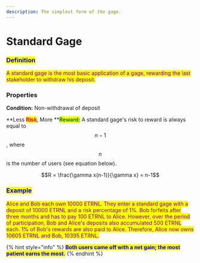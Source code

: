 ```yaml
---
description: The simplest form of the gage.
---
```


# Standard Gage

### <mark style="color:blue;">Definition</mark>

<mark style="color:purple;">A standard gage is the most basic application of a gage, rewarding the last stakeholder to withdraw his deposit.</mark>

### Properties

**Condition:** Non-withdrawal of deposit

**Less **<mark style="color:red;">**Risk**</mark>**, More **<mark style="color:green;">**Reward:**</mark> A standard gage's risk to reward is always equal to $$n-1$$ , where $$n$$ is the number of users (see equation below).

$$R = \frac{\gamma x(n-1)}{\gamma x} = n-1$$

### <mark style="color:blue;">**Example**</mark>

<mark style="color:purple;">Alice and Bob each own 10000 ETRNL. They enter a standard gage with a deposit of 10000 ETRNL and a risk percentage of 1%. Bob forfeits after three months and has to pay 100 ETRNL to Alice. However, over the period of participation, Bob and Alice's deposits also accumulated 500 ETRNL each. 1% of Bob's rewards are also paid to Alice. Therefore, Alice now owns 10605 ETRNL and Bob, 10395 ETRNL.</mark>

{% hint style="info" %}
<mark style="color:blue;">**Both users came off with a net gain; the most patient earns the most.**</mark>
{% endhint %}
